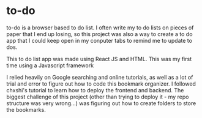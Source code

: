 # to-do

to-do is a browser based to do list. I often write my to do lists on pieces of paper that I end up losing, so this project was also a way to create a to do app that I could keep open in my conputer tabs to remind me to update to dos.

This to do list app was made using React JS and HTML. This was my first time using a Javascript framework 


I relied heavily on Google searching and online tutorials, as well as a lot of trial and error to figure out how to code this bookmark organizer. I followed chxshi's tutorial to learn how to deploy the frontend and backend. The biggest challenge of this project (other than trying to deploy it - my repo structure was very wrong...) was figuring out how to create folders to store the bookmarks.

